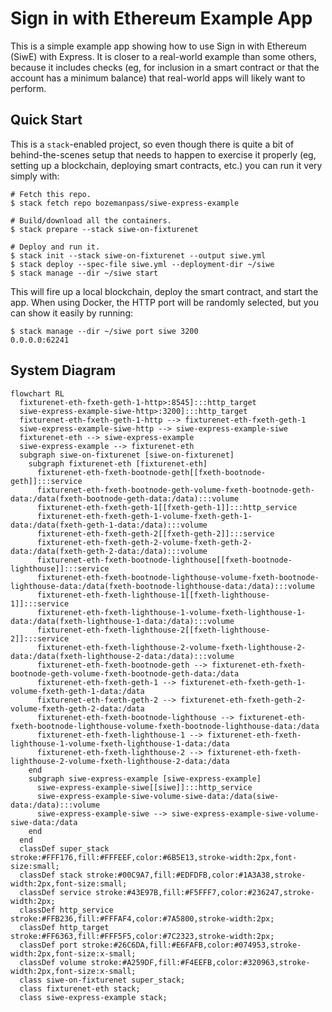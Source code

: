 # Sign in with Ethereum Example App

This is a simple example app showing how to use Sign in with Ethereum (SiwE) with Express.  It is closer to a real-world
example than some others, because it includes checks (eg, for inclusion in a smart contract or that the account
has a minimum balance) that real-world apps will likely want to perform.

## Quick Start

This is a `stack`-enabled project, so even though there is quite a bit of behind-the-scenes setup that needs to happen
to exercise it properly (eg, setting up a blockchain, deploying smart contracts, etc.) you can run it very simply with:

```
# Fetch this repo.
$ stack fetch repo bozemanpass/siwe-express-example

# Build/download all the containers.
$ stack prepare --stack siwe-on-fixturenet

# Deploy and run it.
$ stack init --stack siwe-on-fixturenet --output siwe.yml
$ stack deploy --spec-file siwe.yml --deployment-dir ~/siwe
$ stack manage --dir ~/siwe start
```

This will fire up a local blockchain, deploy the smart contract, and start the app.  When using Docker, the HTTP port
will be randomly selected, but you can show it easily by running:

```
$ stack manage --dir ~/siwe port siwe 3200
0.0.0.0:62241
```

## System Diagram

<!-- CHART_BEGIN -->
```mermaid
flowchart RL
  fixturenet-eth-fxeth-geth-1-http>:8545]:::http_target
  siwe-express-example-siwe-http>:3200]:::http_target
  fixturenet-eth-fxeth-geth-1-http --> fixturenet-eth-fxeth-geth-1
  siwe-express-example-siwe-http --> siwe-express-example-siwe
  fixturenet-eth --> siwe-express-example
  siwe-express-example --> fixturenet-eth
  subgraph siwe-on-fixturenet [siwe-on-fixturenet]
    subgraph fixturenet-eth [fixturenet-eth]
      fixturenet-eth-fxeth-bootnode-geth[[fxeth-bootnode-geth]]:::service
      fixturenet-eth-fxeth-bootnode-geth-volume-fxeth-bootnode-geth-data:/data(fxeth-bootnode-geth-data:/data):::volume
      fixturenet-eth-fxeth-geth-1[[fxeth-geth-1]]:::http_service
      fixturenet-eth-fxeth-geth-1-volume-fxeth-geth-1-data:/data(fxeth-geth-1-data:/data):::volume
      fixturenet-eth-fxeth-geth-2[[fxeth-geth-2]]:::service
      fixturenet-eth-fxeth-geth-2-volume-fxeth-geth-2-data:/data(fxeth-geth-2-data:/data):::volume
      fixturenet-eth-fxeth-bootnode-lighthouse[[fxeth-bootnode-lighthouse]]:::service
      fixturenet-eth-fxeth-bootnode-lighthouse-volume-fxeth-bootnode-lighthouse-data:/data(fxeth-bootnode-lighthouse-data:/data):::volume
      fixturenet-eth-fxeth-lighthouse-1[[fxeth-lighthouse-1]]:::service
      fixturenet-eth-fxeth-lighthouse-1-volume-fxeth-lighthouse-1-data:/data(fxeth-lighthouse-1-data:/data):::volume
      fixturenet-eth-fxeth-lighthouse-2[[fxeth-lighthouse-2]]:::service
      fixturenet-eth-fxeth-lighthouse-2-volume-fxeth-lighthouse-2-data:/data(fxeth-lighthouse-2-data:/data):::volume
      fixturenet-eth-fxeth-bootnode-geth --> fixturenet-eth-fxeth-bootnode-geth-volume-fxeth-bootnode-geth-data:/data
      fixturenet-eth-fxeth-geth-1 --> fixturenet-eth-fxeth-geth-1-volume-fxeth-geth-1-data:/data
      fixturenet-eth-fxeth-geth-2 --> fixturenet-eth-fxeth-geth-2-volume-fxeth-geth-2-data:/data
      fixturenet-eth-fxeth-bootnode-lighthouse --> fixturenet-eth-fxeth-bootnode-lighthouse-volume-fxeth-bootnode-lighthouse-data:/data
      fixturenet-eth-fxeth-lighthouse-1 --> fixturenet-eth-fxeth-lighthouse-1-volume-fxeth-lighthouse-1-data:/data
      fixturenet-eth-fxeth-lighthouse-2 --> fixturenet-eth-fxeth-lighthouse-2-volume-fxeth-lighthouse-2-data:/data
    end
    subgraph siwe-express-example [siwe-express-example]
      siwe-express-example-siwe[[siwe]]:::http_service
      siwe-express-example-siwe-volume-siwe-data:/data(siwe-data:/data):::volume
      siwe-express-example-siwe --> siwe-express-example-siwe-volume-siwe-data:/data
    end
  end
  classDef super_stack stroke:#FFF176,fill:#FFFEEF,color:#6B5E13,stroke-width:2px,font-size:small;
  classDef stack stroke:#00C9A7,fill:#EDFDFB,color:#1A3A38,stroke-width:2px,font-size:small;
  classDef service stroke:#43E97B,fill:#F5FFF7,color:#236247,stroke-width:2px;
  classDef http_service stroke:#FFB236,fill:#FFFAF4,color:#7A5800,stroke-width:2px;
  classDef http_target stroke:#FF6363,fill:#FFF5F5,color:#7C2323,stroke-width:2px;
  classDef port stroke:#26C6DA,fill:#E6FAFB,color:#074953,stroke-width:2px,font-size:x-small;
  classDef volume stroke:#A259DF,fill:#F4EEFB,color:#320963,stroke-width:2px,font-size:x-small;
  class siwe-on-fixturenet super_stack;
  class fixturenet-eth stack;
  class siwe-express-example stack;
```
<!-- CHART_END -->